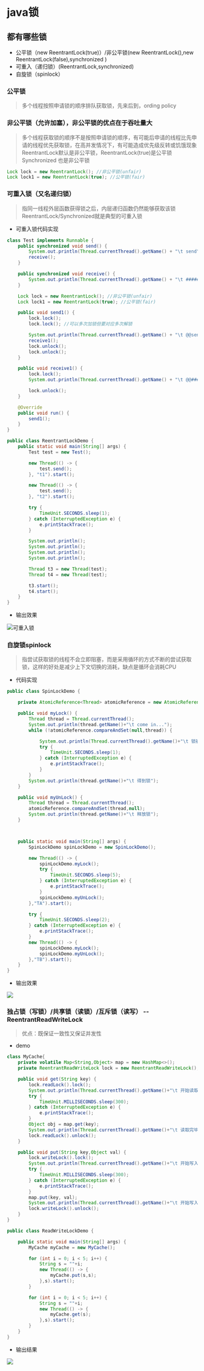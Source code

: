 # java锁

## 都有哪些锁

- 公平锁（new ReentrantLock(true)）/非公平锁(new ReentrantLock(),new ReentrantLock(false),synchronized )
- 可重入（递归锁）(ReentrantLock,synchronized)
- 自旋锁（spinlock）

### 公平锁
> 多个线程按照申请锁的顺序排队获取锁，先来后到，ording policy

### 非公平锁（允许加塞），非公平锁的优点在于吞吐量大
> 多个线程获取锁的顺序不是按照申请锁的顺序，有可能后申请的线程比先申请的线程优先获取锁，在高并发情况下，有可能造成优先级反转或饥饿现象
> ReentrantLock默认是非公平锁，ReentrantLock(true)是公平锁
> Synchronized 也是非公平锁

```java
Lock lock = new ReentrantLock(); //非公平锁(unfair)
Lock lock1 = new ReentrantLock(true); //公平锁(fair)
```

### 可重入锁（又名递归锁）
> 指同一线程外层函数获得锁之后，内层递归函数仍然能够获取该锁
> ReentrantLock/Synchronized就是典型的可重入锁

- 可重入锁代码实现

```java
class Test implements Runnable {
    public synchronized void send() {
        System.out.println(Thread.currentThread().getName() + "\t send");
        receive();
    }

    public synchronized void receive() {
        System.out.println(Thread.currentThread().getName() + "\t ########receive");
    }

    Lock lock = new ReentrantLock(); //非公平锁(unfair)
    Lock lock1 = new ReentrantLock(true); //公平锁(fair)

    public void send1() {
        lock.lock();
        lock.lock(); //可以多次加锁但要对应多次解锁

        System.out.println(Thread.currentThread().getName() + "\t @@send1");
        receive1();
        lock.unlock();
        lock.unlock();
    }

    public void receive1() {
        lock.lock();
        System.out.println(Thread.currentThread().getName() + "\t @@########receive1");

        lock.unlock();
    }

    @Override
    public void run() {
        send1();
    }
}

public class ReentrantLockDemo {
    public static void main(String[] args) {
        Test test = new Test();

        new Thread(() -> {
            test.send();
        }, "t1").start();

        new Thread(() -> {
            test.send();
        }, "t2").start();

        try {
            TimeUnit.SECONDS.sleep(1);
        } catch (InterruptedException e) {
            e.printStackTrace();
        }

        System.out.println();
        System.out.println();
        System.out.println();
        System.out.println();

        Thread t3 = new Thread(test);
        Thread t4 = new Thread(test);

        t3.start();
        t4.start();
    }
}
```

- 输出效果

![可重入锁](res/JAVA锁.md2020-09-17-11-20-32.png)

### 自旋锁spinlock

> 指尝试获取锁的线程不会立即阻塞，而是采用循环的方式不断的尝试获取锁，这样的好处是减少上下文切换的消耗，缺点是循环会消耗CPU

- 代码实现

```java
public class SpinLockDemo {

    private AtomicReference<Thread> atomicReference = new AtomicReference<>(); //初始化时没有值就为null

    public void myLock() {
        Thread thread = Thread.currentThread();
        System.out.println(thread.getName()+"\t come in...");
        while (!atomicReference.compareAndSet(null,thread)) {

            System.out.println(Thread.currentThread().getName()+"\t 锁被TA占用获取失败...");
            try {
                TimeUnit.SECONDS.sleep(1);
            } catch (InterruptedException e) {
                e.printStackTrace();
            }
        }
        System.out.println(thread.getName()+"\t 得到锁");
    }

    public void myUnLock() {
        Thread thread = Thread.currentThread();
        atomicReference.compareAndSet(thread,null);
        System.out.println(thread.getName()+"\t 释放锁");
    }



    public static void main(String[] args) {
        SpinLockDemo spinLockDemo = new SpinLockDemo();

        new Thread(() -> {
            spinLockDemo.myLock();
            try {
                TimeUnit.SECONDS.sleep(5);
            } catch (InterruptedException e) {
                e.printStackTrace();
            }
            spinLockDemo.myUnLock();
        },"TA").start();

        try {
            TimeUnit.SECONDS.sleep(2);
        } catch (InterruptedException e) {
            e.printStackTrace();
        }
        new Thread(() -> {
            spinLockDemo.myLock();
            spinLockDemo.myUnLock();
        },"TB").start();
    }
}
```

- 输出效果

![](res/JAVA锁.md2020-09-17-12-00-54.png)

### 独占锁（写锁）/共享锁（读锁）/互斥锁（读写） -- ReentrantReadWriteLock

> 优点：既保证一致性又保证并发性

- demo

```java
class MyCache{
    private volatile Map<String,Object> map = new HashMap<>();
    private ReentrantReadWriteLock lock = new ReentrantReadWriteLock();

    public void get(String key) {
        lock.readLock().lock();
        System.out.println(Thread.currentThread().getName()+"\t 开始读取： "+key);
        try {
            TimeUnit.MILLISECONDS.sleep(300);
        } catch (InterruptedException e) {
            e.printStackTrace();
        }
        Object obj = map.get(key);
        System.out.println(Thread.currentThread().getName()+"\t 读取完毕： "+key+"<==>" +obj);
        lock.readLock().unlock();
    }

    public void put(String key,Object val) {
        lock.writeLock().lock();
        System.out.println(Thread.currentThread().getName()+"\t 开始写入： "+key+"<==>" +val);
        try {
            TimeUnit.MILLISECONDS.sleep(300);
        } catch (InterruptedException e) {
            e.printStackTrace();
        }
        map.put(key, val);
        System.out.println(Thread.currentThread().getName()+"\t 开始写入： "+key+"<==>" +val);
        lock.writeLock().unlock();
    }
}

public class ReadWriteLockDemo {

    public static void main(String[] args) {
        MyCache myCache = new MyCache();

        for (int i = 0; i < 5; i++) {
            String s = ""+i;
            new Thread(() -> {
                myCache.put(s,s);
            },s).start();
        }

        for (int i = 0; i < 5; i++) {
            String s = ""+i;
            new Thread(() -> {
                myCache.get(s);
            },s).start();
        }
    }
}
```

- 输出结果

![](res/JAVA锁.md2020-09-17-18-02-00.png)




